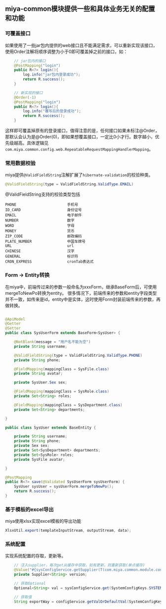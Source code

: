 ## miya-common模块提供一些和具体业务无关的配置和功能

### 可覆盖接口
如果使用了一些jar包内提供的web接口且不能满足需求，可以重新实现该接口，使用Order注解将顺序调整为小于0即可覆盖掉之前的接口，如：
```java
    // jar包内的接口
    @PostMapping("login")
    public R<?> login(){
        log.info("jar包内登录成功");
        return R.success();
    }

    // 新实现的接口
    @Order(-1)
    @PostMapping("login")
    public R<?> login(){
        log.info("覆写后的登录成功");
        return R.success();
    }
```
这样即可覆盖掉原有的登录接口，值得注意的是，任何接口如果未标注@Order，那默认会认为是@Order(0)，即如果想覆盖接口，一定比0小才行。数字越小，优先级越高。具体逻辑见`com.miya.common.config.web.RepeatableRequestMappingHandlerMapping`。

### 常用数据校验
miya提供`@ValidFieldString`注解扩展了`hibernate-validation`的校验种类。
```java
@ValidFieldString(type = ValidFieldString.ValidType.EMAIL)
```
@ValidFieldString支持的校验类型包括
```
PHONE                       手机号
ID_CARD                     身份证号
EMAIL                       电子邮件
NUMBER                      数字
WORD                        字母
MONEY                       货币
ZIP_CODE                    邮政编码
PLATE_NUMBER                中国车牌号
URL                         url
CHINESE                     汉字
GENERAL                     标识符
CRON_EXPRESS                cronTab表达式
```

### Form -> Entity转换
在miya中，前端传过来的参数一般命名为xxxForm，继承BaseForm<Entity>后，可使用mergeToNewPo转换为entity。
很多情况下，前端传来的参数和entity字段类型并不一致，如传来是id，entity中是实体，这时使用Form封装前端传来的参数，再做转换。
```java

@ApiModel
@Getter
@Setter
public class SysUserForm extends BaseForm<SysUser> {

    @NotBlank(message = "用户名不能为空")
    private String username;

    @ValidFieldString(type = ValidFieldString.ValidType.PHONE)
    private String phone;

    @FieldMapping(mappingClass = SysFile.class)
    private String avatar;

    private SysUser.Sex sex;

    @FieldMapping(mappingClass = SysRole.class)
    private Set<String> roles;

    @FieldMapping(mappingClass = SysDepartment.class)
    private Set<String> departments;

}

public class SysUser extends BaseEntity {

    private String username;
    private String phone;
    private Sex sex;
    private Set<SysDepartment> departments;
    private Set<SysRole> roles;
    private SysFile avatar;

}

@PostMapping
public R<?> save(@Validated SysUserForm sysUserForm) {
    SysUser sysUser = sysUserForm.mergeToNewPo();
    return R.success();
}

```

### 基于模板的excel导出
miya使用xlsx实现excel模板的导出功能
```java
XlsxUtil.export(templateInputStream, outputStream, data);
```

### 系统配置
实现系统配置的存取，更新等。
```java
    // 注入supplier，每次get从缓存中获取，如有更新，则重新获取(单点缓存)
    @Value("#{sysConfigService.getSupplier(T(com.miya.common.module.config.SystemConfigKeys).SYSTEM_VERSION)}")
    private Supplier<String> version;

    // 获取Optional
    Optional<String> val = sysConfigService.get(SystemConfigKeys.SYSTEM_NAME);

    // 获取值
    String exportWay = configService.getValOrDefaultVal(SystemConfigKeys.EXPORT_WAY);
```
